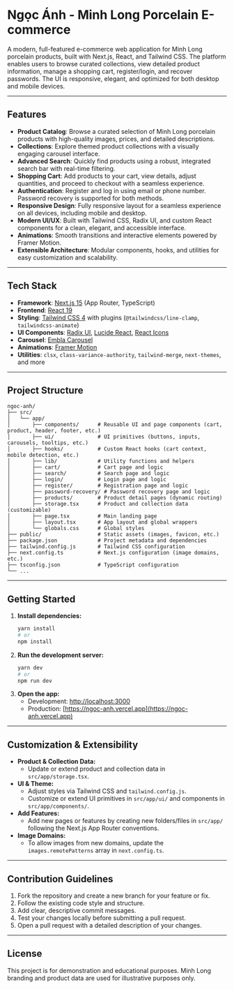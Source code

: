 # Ngọc Ánh - Minh Long Porcelain E-commerce

A modern, full-featured e-commerce web application for Minh Long porcelain products, built with Next.js, React, and Tailwind CSS. The platform enables users to browse curated collections, view detailed product information, manage a shopping cart, register/login, and recover passwords. The UI is responsive, elegant, and optimized for both desktop and mobile devices.

---

## Features

- **Product Catalog**: Browse a curated selection of Minh Long porcelain products with high-quality images, prices, and detailed descriptions.
- **Collections**: Explore themed product collections with a visually engaging carousel interface.
- **Advanced Search**: Quickly find products using a robust, integrated search bar with real-time filtering.
- **Shopping Cart**: Add products to your cart, view details, adjust quantities, and proceed to checkout with a seamless experience.
- **Authentication**: Register and log in using email or phone number. Password recovery is supported for both methods.
- **Responsive Design**: Fully responsive layout for a seamless experience on all devices, including mobile and desktop.
- **Modern UI/UX**: Built with Tailwind CSS, Radix UI, and custom React components for a clean, elegant, and accessible interface.
- **Animations**: Smooth transitions and interactive elements powered by Framer Motion.
- **Extensible Architecture**: Modular components, hooks, and utilities for easy customization and scalability.

---

## Tech Stack

- **Framework**: [Next.js 15](https://nextjs.org/) (App Router, TypeScript)
- **Frontend**: [React 19](https://react.dev/)
- **Styling**: [Tailwind CSS 4](https://tailwindcss.com/) with plugins (`@tailwindcss/line-clamp`, `tailwindcss-animate`)
- **UI Components**: [Radix UI](https://www.radix-ui.com/), [Lucide React](https://lucide.dev/), [React Icons](https://react-icons.github.io/react-icons/)
- **Carousel**: [Embla Carousel](https://www.embla-carousel.com/)
- **Animations**: [Framer Motion](https://www.framer.com/motion/)
- **Utilities**: `clsx`, `class-variance-authority`, `tailwind-merge`, `next-themes`, and more

---

## Project Structure

```
ngoc-anh/
├── src/
│   └── app/
│       ├── components/      # Reusable UI and page components (cart, product, header, footer, etc.)
│       ├── ui/              # UI primitives (buttons, inputs, carousels, tooltips, etc.)
│       ├── hooks/           # Custom React hooks (cart context, mobile detection, etc.)
│       ├── lib/             # Utility functions and helpers
│       ├── cart/            # Cart page and logic
│       ├── search/          # Search page and logic
│       ├── login/           # Login page and logic
│       ├── register/        # Registration page and logic
│       ├── password-recovery/ # Password recovery page and logic
│       ├── products/        # Product detail pages (dynamic routing)
│       ├── storage.tsx      # Product and collection data (customizable)
│       ├── page.tsx         # Main landing page
│       ├── layout.tsx       # App layout and global wrappers
│       └── globals.css      # Global styles
├── public/                  # Static assets (images, favicon, etc.)
├── package.json             # Project metadata and dependencies
├── tailwind.config.js       # Tailwind CSS configuration
├── next.config.ts           # Next.js configuration (image domains, etc.)
├── tsconfig.json            # TypeScript configuration
└── ...
```

---

## Getting Started

1. **Install dependencies:**
   ```bash
   yarn install
   # or
   npm install
   ```
2. **Run the development server:**
   ```bash
   yarn dev
   # or
   npm run dev
   ```
3. **Open the app:**
   - Development: [http://localhost:3000](http://localhost:3000)
   - Production: [https://ngoc-anh.vercel.app](https://ngoc-anh.vercel.app)

---

## Customization & Extensibility

- **Product & Collection Data:**
  - Update or extend product and collection data in `src/app/storage.tsx`.
- **UI & Theme:**
  - Adjust styles via Tailwind CSS and `tailwind.config.js`.
  - Customize or extend UI primitives in `src/app/ui/` and components in `src/app/components/`.
- **Add Features:**
  - Add new pages or features by creating new folders/files in `src/app/` following the Next.js App Router conventions.
- **Image Domains:**
  - To allow images from new domains, update the `images.remotePatterns` array in `next.config.ts`.

---

## Contribution Guidelines

1. Fork the repository and create a new branch for your feature or fix.
2. Follow the existing code style and structure.
3. Add clear, descriptive commit messages.
4. Test your changes locally before submitting a pull request.
5. Open a pull request with a detailed description of your changes.

---

## License

This project is for demonstration and educational purposes. Minh Long branding and product data are used for illustrative purposes only.
